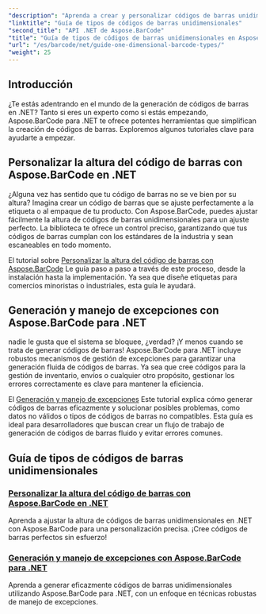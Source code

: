 ```yaml
---
"description": "Aprenda a crear y personalizar códigos de barras unidimensionales en .NET utilizando Aspose.BarCode, con sólidas técnicas de manejo de excepciones."
"linktitle": "Guía de tipos de códigos de barras unidimensionales"
"second_title": "API .NET de Aspose.BarCode"
"title": "Guía de tipos de códigos de barras unidimensionales en Aspose.BarCode"
"url": "/es/barcode/net/guide-one-dimensional-barcode-types/"
"weight": 25
---
```


## Introducción

¿Te estás adentrando en el mundo de la generación de códigos de barras en .NET? Tanto si eres un experto como si estás empezando, Aspose.BarCode para .NET te ofrece potentes herramientas que simplifican la creación de códigos de barras. Exploremos algunos tutoriales clave para ayudarte a empezar.

## Personalizar la altura del código de barras con Aspose.BarCode en .NET  

¿Alguna vez has sentido que tu código de barras no se ve bien por su altura? Imagina crear un código de barras que se ajuste perfectamente a la etiqueta o al empaque de tu producto. Con Aspose.BarCode, puedes ajustar fácilmente la altura de códigos de barras unidimensionales para un ajuste perfecto. La biblioteca te ofrece un control preciso, garantizando que tus códigos de barras cumplan con los estándares de la industria y sean escaneables en todo momento.  

El tutorial sobre [Personalizar la altura del código de barras con Aspose.BarCode](./customizing-barcode-height/) Le guía paso a paso a través de este proceso, desde la instalación hasta la implementación. Ya sea que diseñe etiquetas para comercios minoristas o industriales, esta guía le ayudará.  

## Generación y manejo de excepciones con Aspose.BarCode para .NET  

nadie le gusta que el sistema se bloquee, ¿verdad? ¡Y menos cuando se trata de generar códigos de barras! Aspose.BarCode para .NET incluye robustos mecanismos de gestión de excepciones para garantizar una generación fluida de códigos de barras. Ya sea que cree códigos para la gestión de inventario, envíos o cualquier otro propósito, gestionar los errores correctamente es clave para mantener la eficiencia.  

El [Generación y manejo de excepciones](./generation-and-exception-handling/) Este tutorial explica cómo generar códigos de barras eficazmente y solucionar posibles problemas, como datos no válidos o tipos de códigos de barras no compatibles. Esta guía es ideal para desarrolladores que buscan crear un flujo de trabajo de generación de códigos de barras fluido y evitar errores comunes.  

## Guía de tipos de códigos de barras unidimensionales
### [Personalizar la altura del código de barras con Aspose.BarCode en .NET](./customizing-barcode-height/)
Aprenda a ajustar la altura de códigos de barras unidimensionales en .NET con Aspose.BarCode para una personalización precisa. ¡Cree códigos de barras perfectos sin esfuerzo!
### [Generación y manejo de excepciones con Aspose.BarCode para .NET](./generation-and-exception-handling/)
Aprenda a generar eficazmente códigos de barras unidimensionales utilizando Aspose.BarCode para .NET, con un enfoque en técnicas robustas de manejo de excepciones.